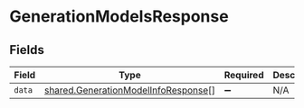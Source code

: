 # GenerationModelsResponse


## Fields

| Field                                                                                             | Type                                                                                              | Required                                                                                          | Description                                                                                       |
| ------------------------------------------------------------------------------------------------- | ------------------------------------------------------------------------------------------------- | ------------------------------------------------------------------------------------------------- | ------------------------------------------------------------------------------------------------- |
| `data`                                                                                            | [shared.GenerationModelInfoResponse](../../../sdk/models/shared/generationmodelinforesponse.md)[] | :heavy_minus_sign:                                                                                | N/A                                                                                               |